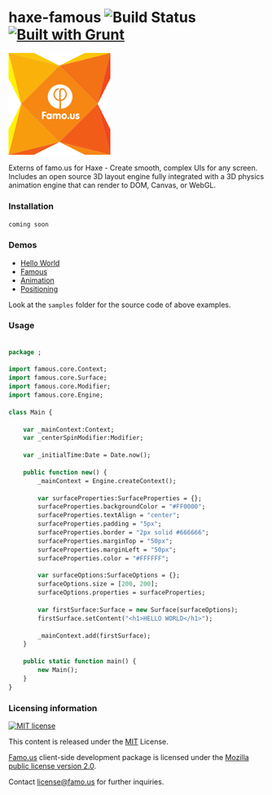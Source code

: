 haxe-famous ![Build Status](https://travis-ci.org/adireddy/haxe-famous.svg?branch=master) [![Built with Grunt](https://cdn.gruntjs.com/builtwith.png)](http://gruntjs.com/)
=========

![haxe famous logo](https://raw.githubusercontent.com/adireddy/haxe-famous/master/logo.png)

Externs of famo.us for Haxe - Create smooth, complex UIs for any screen. Includes an open source 3D layout engine fully integrated with a 3D physics animation engine that can render to DOM, Canvas, or WebGL.

### Installation ###

``coming soon``

### Demos ###

* [Hello World](http://adireddy.github.io/demos/haxe-famous/helloworld.html)
* [Famous](http://adireddy.github.io/demos/haxe-famous/famous.html)
* [Animation](http://adireddy.github.io/demos/haxe-famous/animation.html)
* [Positioning](http://adireddy.github.io/demos/haxe-famous/positioning.html)

Look at the `samples` folder for the source code of above examples.

### Usage ###

```haxe

package ;

import famous.core.Context;
import famous.core.Surface;
import famous.core.Modifier;
import famous.core.Engine;

class Main {

	var _mainContext:Context;
	var _centerSpinModifier:Modifier;

	var _initialTime:Date = Date.now();

	public function new() {
		_mainContext = Engine.createContext();

		var surfaceProperties:SurfaceProperties = {};
		surfaceProperties.backgroundColor = "#FF0000";
		surfaceProperties.textAlign = "center";
		surfaceProperties.padding = "5px";
		surfaceProperties.border = "2px solid #666666";
		surfaceProperties.marginTop = "50px";
		surfaceProperties.marginLeft = "50px";
		surfaceProperties.color = "#FFFFFF";

		var surfaceOptions:SurfaceOptions = {};
		surfaceOptions.size = [200, 200];
		surfaceOptions.properties = surfaceProperties;

		var firstSurface:Surface = new Surface(surfaceOptions);
		firstSurface.setContent("<h1>HELLO WORLD</h1>");

		_mainContext.add(firstSurface);
	}

	public static function main() {
		new Main();
	}
}
```

### Licensing information ###

<a rel="license" href="http://opensource.org/licenses/MIT">
<img alt="MIT license" height="40" src="http://upload.wikimedia.org/wikipedia/commons/c/c3/License_icon-mit.svg" /></a>

This content is released under the [MIT](http://opensource.org/licenses/MIT) License.

[Famo.us](http://famo.us) client-side development package is licensed under the [Mozilla public license version 2.0](http://www.mozilla.org/MPL/2.0/).

Contact [license@famo.us](mailto:license@famo.us) for further inquiries.
